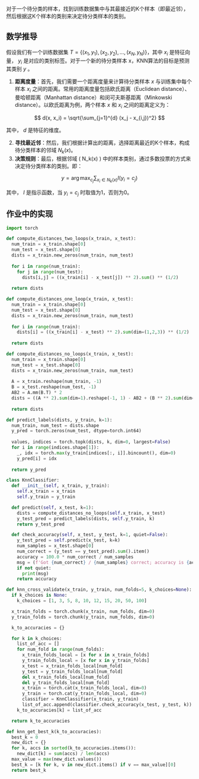 对于一个待分类的样本，找到训练数据集中与其最接近的K个样本（即最近邻），然后根据这K个样本的类别来决定待分类样本的类别。

## 数学推导

假设我们有一个训练数据集 $T = \{(x_1, y_1), (x_2, y_2), \ldots, (x_N, y_N)\}$，其中 $x_i$ 是特征向量， $y_i$ 是对应的类别标签。对于一个新的待分类样本 x，KNN算法的目标是预测其类别 $y$ 。

1. **距离度量**：首先，我们需要一个距离度量来计算待分类样本 $x$ 与训练集中每个样本 $x_i$ 之间的距离。常用的距离度量包括欧氏距离（Euclidean distance）、曼哈顿距离（Manhattan distance）和闵可夫斯基距离（Minkowski distance）。以欧氏距离为例，两个样本 $x$ 和 $x_i$ 之间的距离定义为：

$$
   d(x, x_i) = \sqrt{\sum_{j=1}^{d} (x_j - x_{i,j})^2}
$$

   其中， $d$ 是特征的维度。

2. **寻找最近邻**：然后，我们根据计算出的距离，选择距离最近的K个样本，构成待分类样本的邻域 $N_k(x)$。
3. **决策规则**：最后，根据邻域 \( N_k(x) \) 中的样本类别，通过多数投票的方式来决定待分类样本的类别。即：

$$
    y = \arg\max_{c_j} \sum_{x_i \in N_k(x)} I(y_i = c_j)
$$

   其中， $I$ 是指示函数，当 $y_i = c_j$ 时取值为1，否则为0。

## 作业中的实现

```python
import torch

def compute_distances_two_loops(x_train, x_test):
  num_train = x_train.shape[0]
  num_test = x_test.shape[0]
  dists = x_train.new_zeros(num_train, num_test)
  
  for i in range(num_train):
    for j in range(num_test):
      dists[i,j] = ((x_train[i] - x_test[j]) ** 2).sum() ** (1/2)
      
  return dists

def compute_distances_one_loop(x_train, x_test):
  num_train = x_train.shape[0]
  num_test = x_test.shape[0]
  dists = x_train.new_zeros(num_train, num_test)
  
  for i in range(num_train):
    dists[i] = ((x_train[i] - x_test) ** 2).sum(dim=(1,2,3)) ** (1/2)
    
  return dists

def compute_distances_no_loops(x_train, x_test):
  num_train = x_train.shape[0]
  num_test = x_test.shape[0]
  dists = x_train.new_zeros(num_train, num_test)
  
  A = x_train.reshape(num_train, -1)
  B = x_test.reshape(num_test, -1)
  AB2 = A.mm(B.T) * 2
  dists = ((A ** 2).sum(dim=1).reshape(-1, 1) - AB2 + (B ** 2).sum(dim=1).reshape(1, -1)) ** (1/2)
  
  return dists

def predict_labels(dists, y_train, k=1):
  num_train, num_test = dists.shape
  y_pred = torch.zeros(num_test, dtype=torch.int64)
  
  values, indices = torch.topk(dists, k, dim=0, largest=False)
  for i in range(indices.shape[1]):
    _, idx = torch.max(y_train[indices[:, i]].bincount(), dim=0)
    y_pred[i] = idx
    
  return y_pred

class KnnClassifier:
  def __init__(self, x_train, y_train):
    self.x_train = x_train
    self.y_train = y_train

  def predict(self, x_test, k=1):
    dists = compute_distances_no_loops(self.x_train, x_test)
    y_test_pred = predict_labels(dists, self.y_train, k)
    return y_test_pred

  def check_accuracy(self, x_test, y_test, k=1, quiet=False):
    y_test_pred = self.predict(x_test, k=k)
    num_samples = x_test.shape[0]
    num_correct = (y_test == y_test_pred).sum().item()
    accuracy = 100.0 * num_correct / num_samples
    msg = (f'Got {num_correct} / {num_samples} correct; accuracy is {accuracy:.2f}%')
    if not quiet:
      print(msg)
    return accuracy

def knn_cross_validate(x_train, y_train, num_folds=5, k_choices=None):
  if k_choices is None:
    k_choices = [1, 3, 5, 8, 10, 12, 15, 20, 50, 100]

  x_train_folds = torch.chunk(x_train, num_folds, dim=0)
  y_train_folds = torch.chunk(y_train, num_folds, dim=0)

  k_to_accuracies = {}

  for k in k_choices:
    list_of_acc = []
    for num_fold in range(num_folds):
      x_train_folds_local = [x for x in x_train_folds]
      y_train_folds_local = [x for x in y_train_folds]
      x_test = x_train_folds_local[num_fold]
      y_test = y_train_folds_local[num_fold]
      del x_train_folds_local[num_fold]
      del y_train_folds_local[num_fold]
      x_train = torch.cat(x_train_folds_local, dim=0)
      y_train = torch.cat(y_train_folds_local, dim=0)
      classifier = KnnClassifier(x_train, y_train)
      list_of_acc.append(classifier.check_accuracy(x_test, y_test, k))
    k_to_accuracies[k] = list_of_acc

  return k_to_accuracies

def knn_get_best_k(k_to_accuracies):
  best_k = 0
  new_dict = {}
  for k, accs in sorted(k_to_accuracies.items()):
    new_dict[k] = sum(accs) / len(accs) 
  max_value = max(new_dict.values())
  best_k = [k for k, v in new_dict.items() if v == max_value][0]
  return best_k
```

